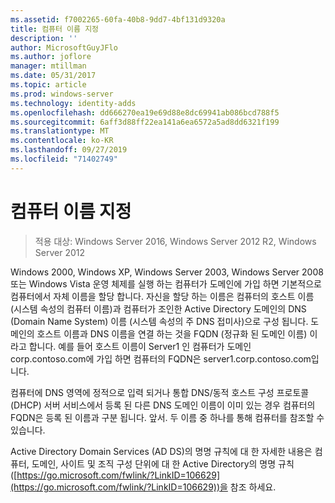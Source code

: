 ```yaml
---
ms.assetid: f7002265-60fa-40b8-9dd7-4bf131d9320a
title: 컴퓨터 이름 지정
description: ''
author: MicrosoftGuyJFlo
ms.author: joflore
manager: mtillman
ms.date: 05/31/2017
ms.topic: article
ms.prod: windows-server
ms.technology: identity-adds
ms.openlocfilehash: dd666270ea19e69d88e8dc69941ab086bcd788f5
ms.sourcegitcommit: 6aff3d88ff22ea141a6ea6572a5ad8dd6321f199
ms.translationtype: MT
ms.contentlocale: ko-KR
ms.lasthandoff: 09/27/2019
ms.locfileid: "71402749"
---
```

# <a name="computer-naming"></a>컴퓨터 이름 지정

>적용 대상: Windows Server 2016, Windows Server 2012 R2, Windows Server 2012

Windows 2000, Windows XP, Windows Server 2003, Windows Server 2008 또는 Windows Vista 운영 체제를 실행 하는 컴퓨터가 도메인에 가입 하면 기본적으로 컴퓨터에서 자체 이름을 할당 합니다. 자신을 할당 하는 이름은 컴퓨터의 호스트 이름 (시스템 속성의 컴퓨터 이름)과 컴퓨터가 조인한 Active Directory 도메인의 DNS (Domain Name System) 이름 (시스템 속성의 주 DNS 접미사)으로 구성 됩니다. 도메인의 호스트 이름과 DNS 이름을 연결 하는 것을 FQDN (정규화 된 도메인 이름) 이라고 합니다. 예를 들어 호스트 이름이 Server1 인 컴퓨터가 도메인 corp.contoso.com에 가입 하면 컴퓨터의 FQDN은 server1.corp.contoso.com입니다.  
  
컴퓨터에 DNS 영역에 정적으로 입력 되거나 통합 DNS/동적 호스트 구성 프로토콜 (DHCP) 서버 서비스에서 등록 된 다른 DNS 도메인 이름이 이미 있는 경우 컴퓨터의 FQDN은 등록 된 이름과 구분 됩니다. 앞서. 두 이름 중 하나를 통해 컴퓨터를 참조할 수 있습니다.  
  
Active Directory Domain Services (AD DS)의 명명 규칙에 대 한 자세한 내용은 컴퓨터, 도메인, 사이트 및 조직 구성 단위에 대 한 Active Directory의 명명 규칙 ([https://go.microsoft.com/fwlink/?LinkID=106629](https://go.microsoft.com/fwlink/?LinkID=106629))을 참조 하세요.  
  


